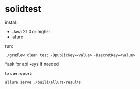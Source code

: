 # solidtest

install:
- Java 21.0 or higher
- allure

run: 

`./gradlew clean test -DpublicKey=<value> -DsecretKey=<value>`

*ask for api keys if needed

to see report:

`allure serve ./build/allure-results`
